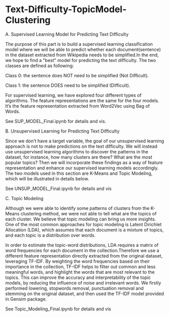 # Text-Difficulty-TopicModel-Clustering


A. Supervised Learning Model for Predicting Text Difficulty

The purpose of this part is to build a supervised learning classification model where we will be able to predict whether each document(sentence) in the dataset extracted from Wikipedia needs to be simplified.In the end, we hope to find a "best" model for predicting the text difficulty. The two classes are defined as following:

Class 0: the sentence does NOT need to be simplified (Not Difficult).

Class 1: the sentence DOES need to be simplified (Difficult).

For supervised learning, we have explored four different types of algorithms. The feature representations are the same for the four models. It’s the feature representation extracted from Word2Vec using Bag of Words.

See SUP_MODEL_Final.ipynb for details and vis. 


B. Unsupervised Learning for Predicting Text Difficulty

Since we don’t have a target variable, the goal of our unsupervised learning approach is not to make predictions on the text difficulty. We will instead use unsupervised learning algorithms to discover the patterns in the dataset, for instance, how many clusters are there? What are the most popular topics? Then we will incorporate these findings as a way of feature representation and enhance our supervised learning models accordingly. The two models used in this section are K-Means and Topic Modeling, which will be illustrated in details below.

See UNSUP_MODEL_Final.ipynb for details and vis

C. Topic Modeling 

Although we were able to identify some patterns of clusters from the K-Means clustering method, we were not able to tell what are the topics of each cluster. We believe that topic modeling can bring us more insights. One of the most common approaches for topic modeling is Latent Dirichlet Allocation (LDA), which assumes that each document is a mixture of topics, and each topic is a distribution over words.

In order to estimate the topic-word distributions, LDA requires a matrix of word frequencies for each document in the collection.Therefore we use a different feature representation directly extracted from the original dataset, leveraging TF-IDF. By weighting the word frequencies based on their importance in the collection, TF-IDF helps to filter out common and less meaningful words, and highlight the words that are most relevant to the topics. This can improve the accuracy and interpretability of the topic models, by reducing the influence of noise and irrelevant words. We firstly performed lowering, stopwords removal, punctuation removal and stemming on the original dataset, and then used the TF-IDF model provided in Gensim package.

See Topic_Modeling_Final.ipynb for details and vis
